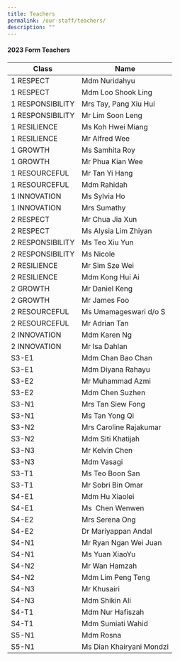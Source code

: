 ```yaml
---
title: Teachers
permalink: /our-staff/teachers/
description: ""
---
```

#### **2023 Form Teachers**


|Class| Name|
| -------- | -------- | 
|1 RESPECT|Mdm Nuridahyu|
|1 RESPECT|Mdm Loo Shook Ling|
|1 RESPONSIBILITY|Mrs Tay, Pang Xiu Hui|
|1 RESPONSIBILITY|Mr Lim Soon Leng|
|1 RESILIENCE|Ms Koh Hwei Miang|
|1 RESILIENCE|Mr Alfred Wee|
|1 GROWTH|Ms Samhita Roy|
|1 GROWTH|Mr Phua Kian Wee|
|1 RESOURCEFUL|Mr Tan Yi Hang|
|1 RESOURCEFUL|Mdm Rahidah|
|1 INNOVATION|Ms Sylvia Ho|
|1 INNOVATION|Mrs Sumathy|
|2 RESPECT|Mr Chua Jia Xun|
|2 RESPECT|Ms Alysia Lim Zhiyan|
|2 RESPONSIBILITY|Ms Teo Xiu Yun|
|2 RESPONSIBILITY|Ms Nicole|
|2 RESILIENCE|Mr Sim Sze Wei|
|2 RESILIENCE|Mdm Kong Hui Ai|
|2 GROWTH|Mr Daniel Keng|
|2 GROWTH|Mr James Foo|
|2 RESOURCEFUL|Ms Umamageswari d/o S|
|2 RESOURCEFUL|Mr Adrian Tan|
|2 INNOVATION|Mdm Karen Ng|
|2 INNOVATION|Mr Isa Dahlan|
|S3-E1|Mdm Chan Bao Chan|
|S3-E1|Mdm Diyana Rahayu|
|S3-E2|Mr Muhammad Azmi|
|S3-E2|Mdm Chen Suzhen|
|S3-N1|Mrs Tan Siew Fong|
|S3-N1|Ms Tan Yong Qi|
|S3-N2|Mrs Caroline Rajakumar|
|S3-N2|Mdm Siti Khatijah|
|S3-N3|Mr Kelvin Chen|
|S3-N3|Mdm Vasagi|
|S3-T1|Ms Teo Boon San|
|S3-T1|Mr Sobri Bin Omar|
|S4-E1|Mdm Hu Xiaolei|
|S4-E1|Ms  Chen Wenwen|
|S4-E2|Mrs Serena Ong|
|S4-E2|Dr Mariyappan Andal|
|S4-N1|Mr Ryan Ngan Wei Juan|
|S4-N1|Ms Yuan XiaoYu|
|S4-N2|Mr Wan Hamzah|
|S4-N2|Mdm Lim Peng Teng|
|S4-N3|Mr Khusairi|
|S4-N3|Mdm Shikin Ali|
|S4-T1|Mdm Nur Hafiszah|
|S4-T1|Mdm Sumiati Wahid|
|S5-N1|Mdm Rosna|
|S5-N1|Ms Dian Khairyani Mondzi|

